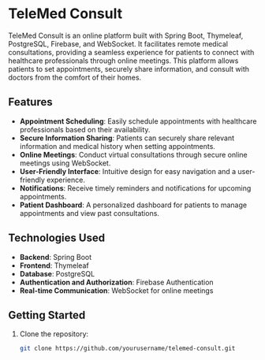 # TeleMed Consult

TeleMed Consult is an online platform built with Spring Boot, Thymeleaf, PostgreSQL, Firebase, and WebSocket. It facilitates remote medical consultations, providing a seamless experience for patients to connect with healthcare professionals through online meetings. This platform allows patients to set appointments, securely share information, and consult with doctors from the comfort of their homes.

## Features

- **Appointment Scheduling**: Easily schedule appointments with healthcare professionals based on their availability.
- **Secure Information Sharing**: Patients can securely share relevant information and medical history when setting appointments.
- **Online Meetings**: Conduct virtual consultations through secure online meetings using WebSocket.
- **User-Friendly Interface**: Intuitive design for easy navigation and a user-friendly experience.
- **Notifications**: Receive timely reminders and notifications for upcoming appointments.
- **Patient Dashboard**: A personalized dashboard for patients to manage appointments and view past consultations.

## Technologies Used

- **Backend**: Spring Boot
- **Frontend**: Thymeleaf
- **Database**: PostgreSQL
- **Authentication and Authorization**: Firebase Authentication
- **Real-time Communication**: WebSocket for online meetings

## Getting Started

1. Clone the repository:

   ```bash
   git clone https://github.com/yourusername/telemed-consult.git
